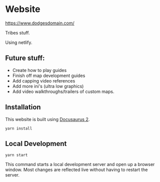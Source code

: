 # Website

https://www.dodgesdomain.com/

Tribes stuff.

Using netlify.

## Future stuff:

- Create how to play guides
- Finish off map development guides
- Add capping video references
- Add more ini's (ultra low graphics)
- Add video walkthroughs/trailers of custom maps.

## Installation

This website is built using [Docusaurus 2](https://v2.docusaurus.io/).

```console
yarn install
```

## Local Development

```console
yarn start
```

This command starts a local development server and open up a browser window. Most changes are reflected live without having to restart the server.
